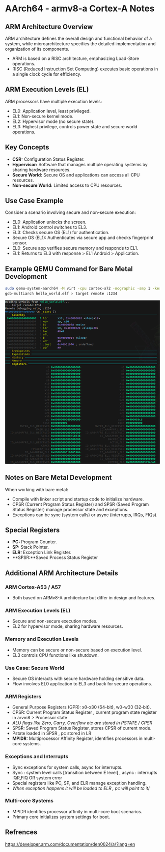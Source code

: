 # AArch64 - armv8-a Cortex-A Notes

## ARM Architecture Overview

ARM architecture defines the overall design and functional behavior of a system, while microarchitecture specifies the detailed implementation and organization of its components.

- ARM is based on a RISC architecture, emphasizing Load-Store operations.
- RISC (Reduced Instruction Set Computing) executes basic operations in a single clock cycle for efficiency.

## ARM Execution Levels (EL)

ARM processors have multiple execution levels:

- EL0: Application level, least privileged.
- EL1: Non-secure kernel mode.
- EL2: Hypervisor mode (no secure state).
- EL3: Highest privilege, controls power state and secure world operations.

## Key Concepts

- **CSR:** Configuration Status Register.
- **Hypervisor:** Software that manages multiple operating systems by sharing hardware resources.
- **Secure World:** Secure OS and applications can access all CPU resources.
- **Non-secure World:** Limited access to CPU resources.

## Use Case Example

Consider a scenario involving secure and non-secure execution:

- EL0: Application unlocks the screen.
- EL1: Android control switches to EL3.
- EL3: Checks secure OS (EL1) for authentication.
- Secure OS (EL1): Authenticates via secure app and checks fingerprint sensor.
- EL0: Secure app verifies secure memory and responds to EL1.
- EL1: Returns to EL3 with response > EL1 Android > Application.

## Example QEMU Command for Bare Metal Development

```bash
sudo qemu-system-aarch64 -M virt -cpu cortex-a72 -nographic -smp 1 -kernel hello_world.elf -S -s
gdb-multiarch hello_world.elf > target remote :1234
```

![1721300329727](image/README/1721300329727.png)

## Notes on Bare Metal Development

When working with bare metal:

* Compile with linker script and startup code to initialize hardware.
* CPSR (Current Program Status Register) and SPSR (Saved Program Status Register) manage processor state and exceptions.
* Exceptions can be sync (system calls) or async (interrupts, IRQs, FIQs).

## Special Registers

* **PC:** Program Counter.
* **SP:** Stack Pointer.
* **ELR:** Exception Link Register.
* **SPSR:**Saved Process Status Register

## Additional ARM Architecture Details

### ARM Cortex-A53 / A57

* Both based on ARMv8-A architecture but differ in design and features.

### ARM Execution Levels (EL)

* Secure and non-secure execution modes.
* EL2 for hypervisor mode, sharing hardware resources.

### Memory and Execution Levels

* Memory can be secure or non-secure based on execution level.
* EL3 controls CPU functions like shutdown.

### Use Case: Secure World

* Secure OS interacts with secure hardware holding sensitive data.
* Flow involves EL0 application to EL3 and back for secure operations.

### ARM Registers

* General Purpose Registers (GPR): x0-x30 (64-bit), w0-w30 (32-bit).
* CPSR: Current Program Status Register , current program state register in arvm8 > Processor state
* *ALU flags like Zero, Carry, Overflow etc are stored in PSTATE / CPSR*
* SPSR: Saved Program Status Register, stores CPSR of current mode.
* Pstate loaded in SPSR , pc stored in LR
* **MPIDR:** Multiprocessor Affinity Register, identifies processors in multi-core systems.

### Exceptions and Interrupts

* Sync exceptions for system calls, async for interrupts.
* Sync : system level calls [transition between E level] , async : interrupts IQR,FIQ OR  system error
* Special registers like PC, SP, and ELR manage exception handling.
* *When exception happens it will be loaded to ELR , pc will point to it*/

### Multi-core Systems

* MPIDR identifies processor affinity in multi-core boot scenarios.
* Primary core initializes system settings for boot.

## Refrences

https://developer.arm.com/documentation/den0024/a/?lang=en
